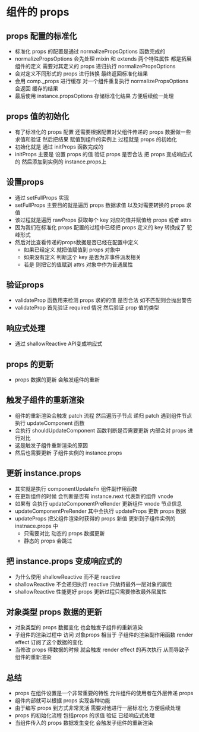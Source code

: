 
# 组件的 props

## props 配置的标准化

* 标准化 props 的配置是通过 normalizePropsOptions 函数完成的
* normalizePropsOptions 会先处理 mixin 和 extends 两个特殊属性 都是拓展组件的定义 需要对其定义的 props 递归执行 normalizePropsOptions
* 会对定义不同形式的 props 进行转换 最终返回标准化结果
* 会用 comp._props 进行缓存 对一个组件重复执行 normalizePropsOptions 会返回 缓存的结果
* 最后使用 instance.propsOptions 存储标准化结果 方便后续统一处理

## props 值的初始化

* 有了标准化的 props 配置 还需要根据配置对父组件传递的 props 数据做一些求值和验证 然后把结果 赋值到组件的实例上 过程就是 props 的初始化
* 初始化就是 通过 initProps 函数完成的
* initProps 主要是 设置 props 的值 验证 props 是否合法 把 props 变成响应式的 然后添加到实例的 instance.props上

## 设置props

* 通过 setFullProps 实现
* setFullProps 主要目的就是遍历 props 数据求值 以及对需要转换的 props 求值
* 该过程就是遍历 rawProps 获取每个 key 对应的值并赋值给 props 或者 attrs
* 因为我们在标准化 props  配置的过程中已经把 props 定义的 key 转换成了 驼峰形式
* 然后对比查看传递的props数据是否已经在配置中定义
  * 如果已经定义 就把值赋值到 props 对象中
  * 如果没有定义 判断这个 key 是否为非事件派发相关
  * 若是 则把它的值赋到 attrs 对象中作为普通属性

## 验证props

* validateProp 函数用来检测 props 求的的值 是否合法 如不匹配则会抛出警告
* validateProp 首先验证 required 情况  然后验证 prop 值的类型

## 响应式处理

* 通过 shallowReactive API变成响应式

## props 的更新

* props 数据的更新 会触发组件的重新

## 触发子组件的重新渲染

* 组件的重新渲染会触发 patch 流程 然后遍历子节点 递归 patch 遇到组件节点 执行 updateComponent 函数
* 会执行 shouldUpdateComponent 函数判断是否需要更新 内部会对 props 进行对比
* 这是触发子组件重新渲染的原因  
* 然后也需要更新 子组件实例的 instance.props

## 更新 instance.props

* 其实就是执行 componentUpdateFn 组件副作用函数
* 在更新组件的时候 会判断是否有 instance.next 代表新的组件 vnode
* 如果有 会执行 updateComponentPreRender 更新组件 vnode 节点信息
* updateComponentPreRender 其中会执行 updateProps 更新 props 数据
* updateProps 把父组件渲染时获得的 props 新值 更新到子组件实例的 instnace.props 中
  * 只需要对比 动态的 props 数据更新
  * 静态的 props 会跳过

## 把 instance.props 变成响应式的

* 为什么使用 shallowReactive 而不是 reactive
* shallowReactive 不会递归执行 reactive 只劫持最外一层对象的属性
* shallowReactive 性能更好 props 更新过程只需要修改最外层属性

## 对象类型 props 数据的更新

* 对象类型的 props 数据变化 也会触发子组件的重新渲染
* 子组件的渲染过程中 访问 对象props 相当于 子组件的渲染副作用函数 render  effect 订阅了这个数据的变化
* 当修改 props 得数据的时候 就会触发 render effect 的再次执行 从而导致子组件的重新渲染

## 总结

* props 在组件设置是一个非常重要的特性 允许组件的使用者在外层传递 props
* 组件内部就可以根据 props 实现各种功能
* 由于编写 props 到方式非常灵活 需要对他进行一层标准化 方便后续处理
* props 的初始化流程 包括props 的求值 验证 已经响应式处理
* 当组件传入的 props 数据发生变化 会触发子组件的重新渲染

